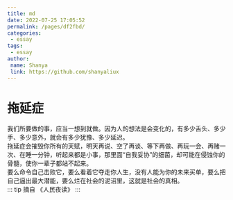 ```yaml
---
title: md
date: 2022-07-25 17:05:52
permalink: /pages/df2fbd/
categories: 
 - essay
tags: 
 - essay
author: 
 name: Shanya
 link: https://github.com/shanyaliux
---
```


# 拖延症

我们所要做的事，应当一想到就做。因为人的想法是会变化的，有多少舌头、多少手、多少意外，就会有多少犹豫、多少延迟。  
拖延症会摧毁你所有的天赋，明天再说、空了再谈、等下再做、再玩一会、再赌一次、在睡一分钟，听起来都是小事，那里面“自我妥协”的细菌，却可能在侵蚀你的骨髓，使你一辈子都站不起来。  
要么命令自己击败它，要么看着它夺走你人生，没有人能为你的未来买单，要么把自己逼出最大潜能，要么烂在社会的泥沼里，这就是社会的真相。  
::: tip 摘自
《人民夜读》
:::